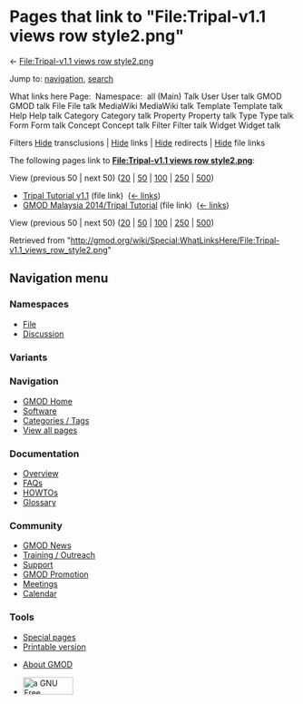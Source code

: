 <div id="mw-page-base" class="noprint">

</div>

<div id="mw-head-base" class="noprint">

</div>

<div id="content" class="mw-body" role="main">

<span id="top"></span>

<div id="mw-js-message" style="display:none;">

</div>



# <span dir="auto">Pages that link to "File:Tripal-v1.1 views row style2.png"</span>

<div id="bodyContent">

<div id="contentSub">

← [File:Tripal-v1.1 views row
style2.png](/wiki/File:Tripal-v1.1_views_row_style2.png "File:Tripal-v1.1 views row style2.png")

</div>

<div id="jump-to-nav" class="mw-jump">

Jump to: [navigation](#mw-navigation), [search](#p-search)

</div>

<div id="mw-content-text">

What links here Page:  Namespace:  all (Main) Talk User User talk GMOD
GMOD talk File File talk MediaWiki MediaWiki talk Template Template talk
Help Help talk Category Category talk Property Property talk Type Type
talk Form Form talk Concept Concept talk Filter Filter talk Widget
Widget talk

Filters
[Hide](/mediawiki/index.php?title=Special:WhatLinksHere/File:Tripal-v1.1_views_row_style2.png&hidetrans=1 "Special:WhatLinksHere/File:Tripal-v1.1 views row style2.png")
transclusions \|
[Hide](/mediawiki/index.php?title=Special:WhatLinksHere/File:Tripal-v1.1_views_row_style2.png&hidelinks=1 "Special:WhatLinksHere/File:Tripal-v1.1 views row style2.png")
links \|
[Hide](/mediawiki/index.php?title=Special:WhatLinksHere/File:Tripal-v1.1_views_row_style2.png&hideredirs=1 "Special:WhatLinksHere/File:Tripal-v1.1 views row style2.png")
redirects \|
[Hide](/mediawiki/index.php?title=Special:WhatLinksHere/File:Tripal-v1.1_views_row_style2.png&hideimages=1 "Special:WhatLinksHere/File:Tripal-v1.1 views row style2.png")
file links

The following pages link to **[File:Tripal-v1.1 views row
style2.png](/wiki/File:Tripal-v1.1_views_row_style2.png "File:Tripal-v1.1 views row style2.png")**:

View (previous 50 \| next 50)
([20](/mediawiki/index.php?title=Special:WhatLinksHere/File:Tripal-v1.1_views_row_style2.png&limit=20 "Special:WhatLinksHere/File:Tripal-v1.1 views row style2.png")
\|
[50](/mediawiki/index.php?title=Special:WhatLinksHere/File:Tripal-v1.1_views_row_style2.png&limit=50 "Special:WhatLinksHere/File:Tripal-v1.1 views row style2.png")
\|
[100](/mediawiki/index.php?title=Special:WhatLinksHere/File:Tripal-v1.1_views_row_style2.png&limit=100 "Special:WhatLinksHere/File:Tripal-v1.1 views row style2.png")
\|
[250](/mediawiki/index.php?title=Special:WhatLinksHere/File:Tripal-v1.1_views_row_style2.png&limit=250 "Special:WhatLinksHere/File:Tripal-v1.1 views row style2.png")
\|
[500](/mediawiki/index.php?title=Special:WhatLinksHere/File:Tripal-v1.1_views_row_style2.png&limit=500 "Special:WhatLinksHere/File:Tripal-v1.1 views row style2.png"))

- [Tripal Tutorial
  v1.1](/wiki/Tripal_Tutorial_v1.1 "Tripal Tutorial v1.1") (file link) ‎
  <span class="mw-whatlinkshere-tools">([←
  links](/mediawiki/index.php?title=Special:WhatLinksHere&target=Tripal+Tutorial+v1.1 "Special:WhatLinksHere"))</span>
- [GMOD Malaysia 2014/Tripal
  Tutorial](/wiki/GMOD_Malaysia_2014/Tripal_Tutorial "GMOD Malaysia 2014/Tripal Tutorial")
  (file link) ‎ <span class="mw-whatlinkshere-tools">([←
  links](/mediawiki/index.php?title=Special:WhatLinksHere&target=GMOD+Malaysia+2014%2FTripal+Tutorial "Special:WhatLinksHere"))</span>

View (previous 50 \| next 50)
([20](/mediawiki/index.php?title=Special:WhatLinksHere/File:Tripal-v1.1_views_row_style2.png&limit=20 "Special:WhatLinksHere/File:Tripal-v1.1 views row style2.png")
\|
[50](/mediawiki/index.php?title=Special:WhatLinksHere/File:Tripal-v1.1_views_row_style2.png&limit=50 "Special:WhatLinksHere/File:Tripal-v1.1 views row style2.png")
\|
[100](/mediawiki/index.php?title=Special:WhatLinksHere/File:Tripal-v1.1_views_row_style2.png&limit=100 "Special:WhatLinksHere/File:Tripal-v1.1 views row style2.png")
\|
[250](/mediawiki/index.php?title=Special:WhatLinksHere/File:Tripal-v1.1_views_row_style2.png&limit=250 "Special:WhatLinksHere/File:Tripal-v1.1 views row style2.png")
\|
[500](/mediawiki/index.php?title=Special:WhatLinksHere/File:Tripal-v1.1_views_row_style2.png&limit=500 "Special:WhatLinksHere/File:Tripal-v1.1 views row style2.png"))

</div>

<div class="printfooter">

Retrieved from
"<http://gmod.org/wiki/Special:WhatLinksHere/File:Tripal-v1.1_views_row_style2.png>"

</div>

<div id="catlinks" class="catlinks catlinks-allhidden">

</div>

<div class="visualClear">

</div>

</div>

</div>

<div id="mw-navigation">

## Navigation menu

<div id="mw-head">



<div id="left-navigation">

<div id="p-namespaces" class="vectorTabs" role="navigation"
aria-labelledby="p-namespaces-label">

### Namespaces

- <span id="ca-nstab-image"><a href="/wiki/File:Tripal-v1.1_views_row_style2.png" accesskey="c"
  title="View the file page [c]">File</a></span>
- <span id="ca-talk"><a
  href="/mediawiki/index.php?title=File_talk:Tripal-v1.1_views_row_style2.png&amp;action=edit&amp;redlink=1"
  accesskey="t"
  title="Discussion about the content page [t]">Discussion</a></span>

</div>

<div id="p-variants" class="vectorMenu emptyPortlet" role="navigation"
aria-labelledby="p-variants-label">

### 

### Variants[](#)

<div class="menu">

</div>

</div>

</div>

<div id="right-navigation">





</div>



</div>

</div>

</div>

<div id="mw-panel">

<div id="p-logo" role="banner">

<a href="/wiki/Main_Page"
style="background-image: url(http://gmod.org/images/GMOD-cogs.png);"
title="Visit the main page"></a>

</div>

<div id="p-Navigation" class="portal" role="navigation"
aria-labelledby="p-Navigation-label">

### Navigation

<div class="body">

- <span id="n-GMOD-Home">[GMOD Home](/wiki/Main_Page)</span>
- <span id="n-Software">[Software](/wiki/GMOD_Components)</span>
- <span id="n-Categories-.2F-Tags">[Categories /
  Tags](/wiki/Categories)</span>
- <span id="n-View-all-pages">[View all
  pages](/wiki/Special:AllPages)</span>

</div>

</div>

<div id="p-Documentation" class="portal" role="navigation"
aria-labelledby="p-Documentation-label">

### Documentation

<div class="body">

- <span id="n-Overview">[Overview](/wiki/Overview)</span>
- <span id="n-FAQs">[FAQs](/wiki/Category:FAQ)</span>
- <span id="n-HOWTOs">[HOWTOs](/wiki/Category:HOWTO)</span>
- <span id="n-Glossary">[Glossary](/wiki/Glossary)</span>

</div>

</div>

<div id="p-Community" class="portal" role="navigation"
aria-labelledby="p-Community-label">

### Community

<div class="body">

- <span id="n-GMOD-News">[GMOD News](/wiki/GMOD_News)</span>
- <span id="n-Training-.2F-Outreach">[Training /
  Outreach](/wiki/Training_and_Outreach)</span>
- <span id="n-Support">[Support](/wiki/Support)</span>
- <span id="n-GMOD-Promotion">[GMOD
  Promotion](/wiki/GMOD_Promotion)</span>
- <span id="n-Meetings">[Meetings](/wiki/Meetings)</span>
- <span id="n-Calendar">[Calendar](/wiki/Calendar)</span>

</div>

</div>

<div id="p-tb" class="portal" role="navigation"
aria-labelledby="p-tb-label">

### Tools

<div class="body">

- <span id="t-specialpages"><a href="/wiki/Special:SpecialPages" accesskey="q"
  title="A list of all special pages [q]">Special pages</a></span>
- <span id="t-print"><a
  href="/mediawiki/index.php?title=Special:WhatLinksHere/File:Tripal-v1.1_views_row_style2.png&amp;printable=yes"
  rel="alternate" accesskey="p"
  title="Printable version of this page [p]">Printable version</a></span>

</div>

</div>

</div>

</div>

<div id="footer" role="contentinfo">

- <span id="footer-places-about">[About
  GMOD](/wiki/GMOD:About "GMOD:About")</span>

<!-- -->

- <span id="footer-copyrightico">[<img src="http://www.gnu.org/graphics/gfdl-logo-small.png" width="88"
  height="31" alt="a GNU Free Documentation License" />](http://www.gnu.org/licenses/fdl-1.3.html)</span>


<div style="clear:both">

</div>

</div>
